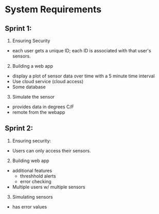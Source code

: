 # System Requirements
## Sprint 1:
1. Ensuring Security
  - each user gets a unique ID; each ID is associated with that user's sensors. 
2. Building a web app
  - display a plot of sensor data over time with a 5 minute time interval
  - Use cloud service (cloud access)
  - Some database
3. Simulate the sensor
  - provides data in degrees C/F
  - remote from the webapp 

## Sprint 2:
1. Ensuring security: 
  - Users can only access their sensors. 
2. Building web app
  - additional features
    - threshhold alerts
    - error checking
  - Multiple users w/ multiple sensors
3. Simulating sensors 
  - has error values 
  
